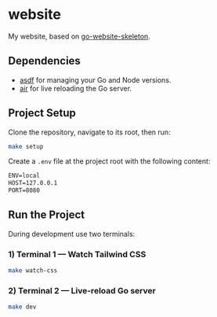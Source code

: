 # website

My website, based on [go-website-skeleton](https://github.com/gsvd/go-website-skeleton).

## Dependencies

- [asdf](https://asdf-vm.com/) for managing your Go and Node versions.
- [air](https://github.com/cosmtrek/air) for live reloading the Go server.

## Project Setup

Clone the repository, navigate to its root, then run:
```bash
make setup
```

Create a `.env` file at the project root with the following content:
```txt
ENV=local
HOST=127.0.0.1
PORT=8080
```

## Run the Project

During development use two terminals:

### 1) Terminal 1 — Watch Tailwind CSS
```bash
make watch-css
```

### 2) Terminal 2 — Live-reload Go server
```bash
make dev
```